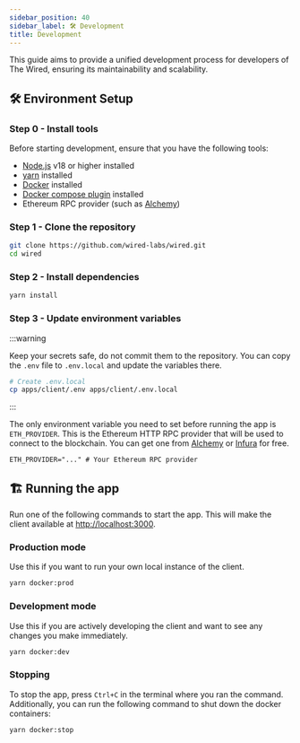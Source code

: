 ```yaml
---
sidebar_position: 40
sidebar_label: 🛠️ Development
title: Development
---
```


This guide aims to provide a unified development process for developers of The Wired, ensuring its maintainability and scalability.

## 🛠️ Environment Setup

### Step 0 - Install tools

Before starting development, ensure that you have the following tools:

- [Node.js](https://nodejs.org/) v18 or higher installed
- [yarn](https://yarnpkg.com/) installed
- [Docker](https://www.docker.com/) installed
- [Docker compose plugin](https://docs.docker.com/compose/install/) installed
- Ethereum RPC provider (such as [Alchemy](https://www.alchemy.com/))

### Step 1 - Clone the repository

```bash
git clone https://github.com/wired-labs/wired.git
cd wired
```

### Step 2 - Install dependencies

```bash
yarn install
```

### Step 3 - Update environment variables

:::warning

Keep your secrets safe, do not commit them to the repository. You can copy the `.env` file to `.env.local` and update the variables there.

```bash
# Create .env.local
cp apps/client/.env apps/client/.env.local
```

:::

The only environment variable you need to set before running the app is `ETH_PROVIDER`. This is the Ethereum HTTP RPC provider that will be used to connect to the blockchain. You can get one from [Alchemy](https://www.alchemy.com/) or [Infura](https://infura.io/) for free.

```env title=".env.local"
ETH_PROVIDER="..." # Your Ethereum RPC provider
```

## 🏗️ Running the app

Run one of the following commands to start the app. This will make the client available at [http://localhost:3000](http://localhost:3000).

### Production mode

Use this if you want to run your own local instance of the client.

```bash
yarn docker:prod
```

### Development mode

Use this if you are actively developing the client and want to see any changes you make immediately.

```bash
yarn docker:dev
```

### Stopping

To stop the app, press `Ctrl+C` in the terminal where you ran the command. Additionally, you can run the following command to shut down the docker containers:

```bash
yarn docker:stop
```
